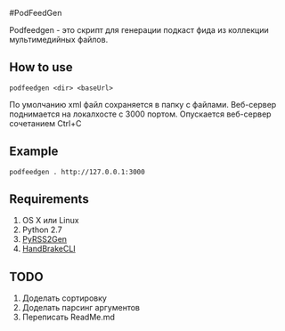 #PodFeedGen

Podfeedgen - это скрипт для генерации подкаст фида из коллекции мультимедийных файлов.

## How to use
	podfeedgen <dir> <baseUrl>
По умолчанию xml файл сохраняется в папку c файлами.
 Веб-сервер поднимается на локалхосте с 3000 портом. Опускается веб-сервер сочетанием Ctrl+C  
## Example
	podfeedgen . http://127.0.0.1:3000
	
## Requirements
1. OS X или Linux
2. Python 2.7
3. [PyRSS2Gen](https://pypi.python.org/pypi/PyRSS2Gen)
4. [HandBrakeCLI](http://handbrake.fr/downloads2.php)



## TODO
1. Доделать сортировку
2. Доделать парсинг аргументов
3. Переписать ReadMe.md